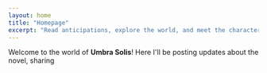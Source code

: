 ```yaml
---
layout: home
title: "Homepage"
excerpt: "Read anticipations, explore the world, and meet the characters."
---
```


Welcome to the world of **Umbra Solis**! Here I'll be posting updates about the novel, sharing 

